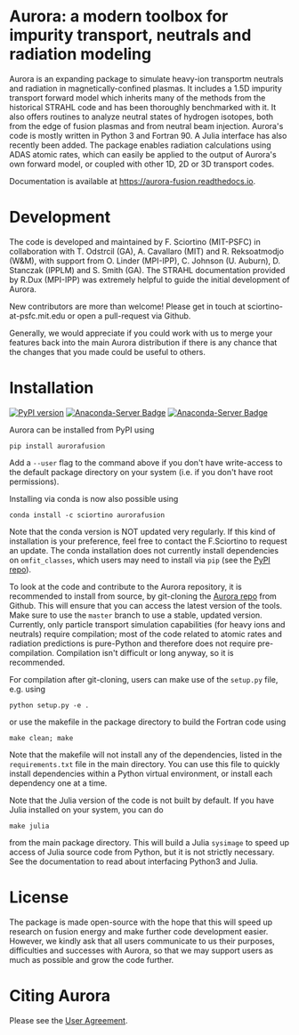 # Aurora: a modern toolbox for impurity transport, neutrals and radiation modeling

Aurora is an expanding package to simulate heavy-ion transportm neutrals and radiation in magnetically-confined plasmas. It includes a 1.5D impurity transport forward model which inherits many of the methods from the historical STRAHL code and has been thoroughly benchmarked with it. It also offers routines to analyze neutral states of hydrogen isotopes, both from the edge of fusion plasmas and from neutral beam injection. Aurora's code is mostly written in Python 3 and Fortran 90. A Julia interface has also recently been added. The package enables radiation calculations using ADAS atomic rates, which can easily be applied to the output of Aurora's own forward model, or coupled with other 1D, 2D or 3D transport codes. 

Documentation is available at https://aurora-fusion.readthedocs.io.


# Development 

The code is developed and maintained by F. Sciortino (MIT-PSFC) in collaboration with T. Odstrcil (GA), A. Cavallaro (MIT) and R. Reksoatmodjo (W&M), with support from O. Linder (MPI-IPP), C. Johnson (U. Auburn), D. Stanczak (IPPLM) and S. Smith (GA). The STRAHL documentation provided by R.Dux (MPI-IPP) was extremely helpful to guide the initial development of Aurora.

New contributors are more than welcome! Please get in touch at sciortino-at-psfc.mit.edu or open a pull-request via Github. 

Generally, we would appreciate if you could work with us to merge your features back into the main Aurora distribution if there is any chance that the changes that you made could be useful to others. 

# Installation

[![PyPI version](https://badge.fury.io/py/aurorafusion.svg)](https://badge.fury.io/py/aurorafusion) [![Anaconda-Server Badge](https://anaconda.org/sciortino/aurorafusion/badges/version.svg)](https://anaconda.org/sciortino/aurorafusion) [![Anaconda-Server Badge](https://anaconda.org/sciortino/aurorafusion/badges/latest_release_date.svg)](https://anaconda.org/sciortino/aurorafusion)

Aurora can be installed from PyPI using
```
pip install aurorafusion
```
Add a `--user` flag to the command above if you don't have write-access to the default package directory on your system (i.e. if you don't have root permissions). 

Installing via conda is now also possible using
```
conda install -c sciortino aurorafusion 
```
Note that the conda version is NOT updated very regularly. If this kind of installation is your preference, feel free to contact the F.Sciortino to request an update. The conda installation does not currently install dependencies on `omfit_classes`, which users may need to install via `pip` (see the [PyPI repo](https://pypi.org/project/omfit-classes/)). 

To look at the code and contribute to the Aurora repository, it is recommended to install from source, by git-cloning the [Aurora repo](https://github.com/fsciortino/aurora) from Github. This will ensure that you can access the latest version of the tools. Make sure to use the `master` branch to use a stable, updated version. Currently, only particle transport simulation capabilities (for heavy ions and neutrals) require compilation; most of the code related to atomic rates and radiation predictions is pure-Python and therefore does not require pre-compilation. Compilation isn't difficult or long anyway, so it is recommended.

For compilation after git-cloning, users can make use of the `setup.py` file, e.g. using 
```
python setup.py -e .
```
or use the makefile in the package directory to build the Fortran code using 
```
make clean; make
```
Note that the makefile will not install any of the dependencies, listed in the `requirements.txt` file in the main directory. You can use this file to quickly install dependencies within a Python virtual environment, or install each dependency one at a time.

Note that the Julia version of the code is not built by default. If you have Julia installed on your system, you can do  
```
make julia
```
from the main package directory. This will build a Julia `sysimage` to speed up access of Julia source code from Python, but it is not strictly necessary. See the documentation to read about interfacing Python3 and Julia. 



# License

The package is made open-source with the hope that this will speed up research on fusion energy and make further code development easier. However, we kindly ask that all users communicate to us their purposes, difficulties and successes with Aurora, so that we may support users as much as possible and grow the code further. 


# Citing Aurora

Please see the [User Agreement](https://github.com/fsciortino/Aurora/blob/master/USER_AGREEMENT.txt). 
